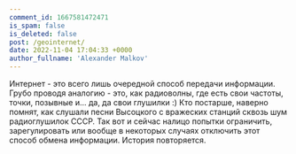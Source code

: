 ```yaml
---
comment_id: 1667581472471
is_spam: false
is_deleted: false
post: /geointernet/
date: 2022-11-04 17:04:33 +0000
author_fullname: 'Alexander Malkov'
---
```


Интернет - это всего лишь очередной способ передачи информации. Грубо проводя аналогию - это, как радиоволны, где есть свои частоты, точки, позывные и... да, да свои глушилки :) Кто постарше, наверно помнят, как слушали песни Высоцкого с вражеских станций сквозь шум радиоглушилок СССР.
Так вот и сейчас налицо попытки ограничить, зарегулировать или вообще в некоторых случаях отключить этот способ обмена информации.
История повторяется.

